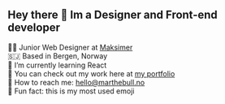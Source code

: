 ## Hey there 👋 Im a Designer and Front-end developer 


👩‍🎨 Junior Web Designer at [Maksimer](https://maksimer.no/)<br/>
🇸🇯 Based in Bergen, Norway<br/>
🧠 I’m currently learning React<br/>
🦾 You can check out my work here at [my portfolio](https//:marthebull.no)<br/>
:email: How to reach me: hello@marthebull.no<br/>
🌻 Fun fact: this is my most used emoji<br/>
